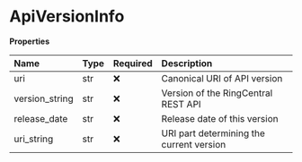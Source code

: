 # ApiVersionInfo

**Properties**

| Name           | Type | Required | Description                              |
| :------------- | :--- | :------- | :--------------------------------------- |
| uri            | str  | ❌       | Canonical URI of API version             |
| version_string | str  | ❌       | Version of the RingCentral REST API      |
| release_date   | str  | ❌       | Release date of this version             |
| uri_string     | str  | ❌       | URI part determining the current version |

<!-- This file was generated by liblab | https://liblab.com/ -->
